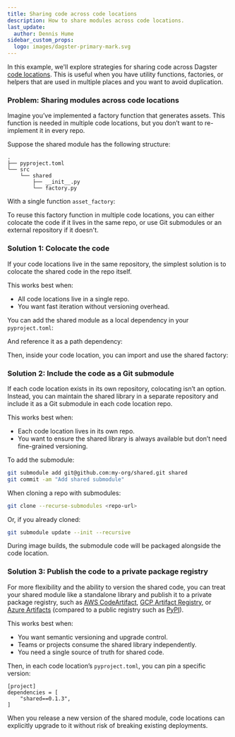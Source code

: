 ```yaml
---
title: Sharing code across code locations
description: How to share modules across code locations.
last_update:
  author: Dennis Hume
sidebar_custom_props:
  logo: images/dagster-primary-mark.svg
---
```


In this example, we'll explore strategies for sharing code across Dagster [code locations](/deployment/code-locations). This is useful when you have utility functions, factories, or helpers that are used in multiple places and you want to avoid duplication.

### Problem: Sharing modules across code locations

Imagine you’ve implemented a factory function that generates assets. This function is needed in multiple code locations, but you don’t want to re-implement it in every repo.

Suppose the shared module has the following structure:

```
.
├── pyproject.toml
└── src
    └── shared
        ├── __init__.py
        └── factory.py
```

With a single function `asset_factory`:

<CodeExample
  path="docs_projects/project_mini/shared/src/shared/factory.py"
  language="python"
  title="src/shared/factory.py"
/>

To reuse this factory function in multiple code locations, you can either colocate the code if it lives in the same repo, or use Git submodules or an external repository if it doesn't.

### Solution 1: Colocate the code

If your code locations live in the same repository, the simplest solution is to colocate the shared code in the repo itself.

This works best when:

- All code locations live in a single repo.
- You want fast iteration without versioning overhead.

You can add the shared module as a local dependency in your `pyproject.toml`:

<CodeExample
  path="docs_projects/project_mini/pyproject.toml"
  language="yaml"
  title="pyproject.toml"
  startAfter="start_dependencies"
  endBefore="end_dependencies"
/>

And reference it as a path dependency:

<CodeExample
  path="docs_projects/project_mini/pyproject.toml"
  language="yaml"
  title="pyproject.toml"
  startAfter="start_uv_sources"
  endBefore="end_uv_sources"
/>

Then, inside your code location, you can import and use the shared factory:

<CodeExample
  path="docs_projects/project_mini/src/project_mini/defs/shared_module/shared_module.py"
  language="python"
  title="src/project_mini/defs/assets.py"
/>

### Solution 2: Include the code as a Git submodule

If each code location exists in its own repository, colocating isn’t an option. Instead, you can maintain the shared library in a separate repository and include it as a Git submodule in each code location repo.

This works best when:

- Each code location lives in its own repo.
- You want to ensure the shared library is always available but don’t need fine-grained versioning.

To add the submodule:

```bash
git submodule add git@github.com:my-org/shared.git shared
git commit -am "Add shared submodule"
```

When cloning a repo with submodules:

```bash
git clone --recurse-submodules <repo-url>
```

Or, if you already cloned:

```bash
git submodule update --init --recursive
```

During image builds, the submodule code will be packaged alongside the code location.

### Solution 3: Publish the code to a private package registry

For more flexibility and the ability to version the shared code, you can treat your shared module like a standalone library and publish it to a private package registry, such as [AWS CodeArtifact](https://aws.amazon.com/codeartifact/), [GCP Artifact Registry](https://cloud.google.com/artifact-registry/docs), or [Azure Artifacts](https://azure.microsoft.com/en-us/products/devops/artifacts) (compared to a public registry such as [PyPI](https://pypi.org/)).

This works best when:

- You want semantic versioning and upgrade control.
- Teams or projects consume the shared library independently.
- You need a single source of truth for shared code.

Then, in each code location’s `pyproject.toml`, you can pin a specific version:

```
[project]
dependencies = [
    "shared==0.1.3",
]
```

When you release a new version of the shared module, code locations can explicitly upgrade to it without risk of breaking existing deployments.
